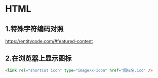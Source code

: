 # HTML

## 1.特殊字符编码对照

https://entitycode.com/#featured-content

## 2.在浏览器上显示图标 

```html
<link rel="shortcut icon" type="image/x-icon" href="图标名.ico" />
```